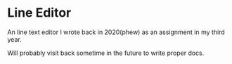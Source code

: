 # Line Editor

An line text editor I wrote back in 2020(phew) as an assignment in my third year.

Will probably visit back sometime in the future to write proper docs.

